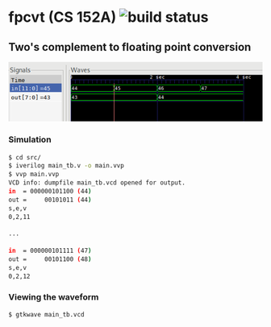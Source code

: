 # fpcvt (CS 152A) ![build status](https://travis-ci.org/ryanmjacobs/fpcvt.svg?branch=master)
## Two's complement to floating point conversion
![waveform](https://github.com/ryanmjacobs/fpcvt/raw/master/waveform.png)

### Simulation
```bash
$ cd src/
$ iverilog main_tb.v -o main.vvp
$ vvp main.vvp
VCD info: dumpfile main_tb.vcd opened for output.
in  = 000000101100 (44)
out =     00101011 (44)
s,e,v
0,2,11

...

in  = 000000101111 (47)
out =     00101100 (48)
s,e,v
0,2,12
```
### Viewing the waveform
```bash
$ gtkwave main_tb.vcd
```
